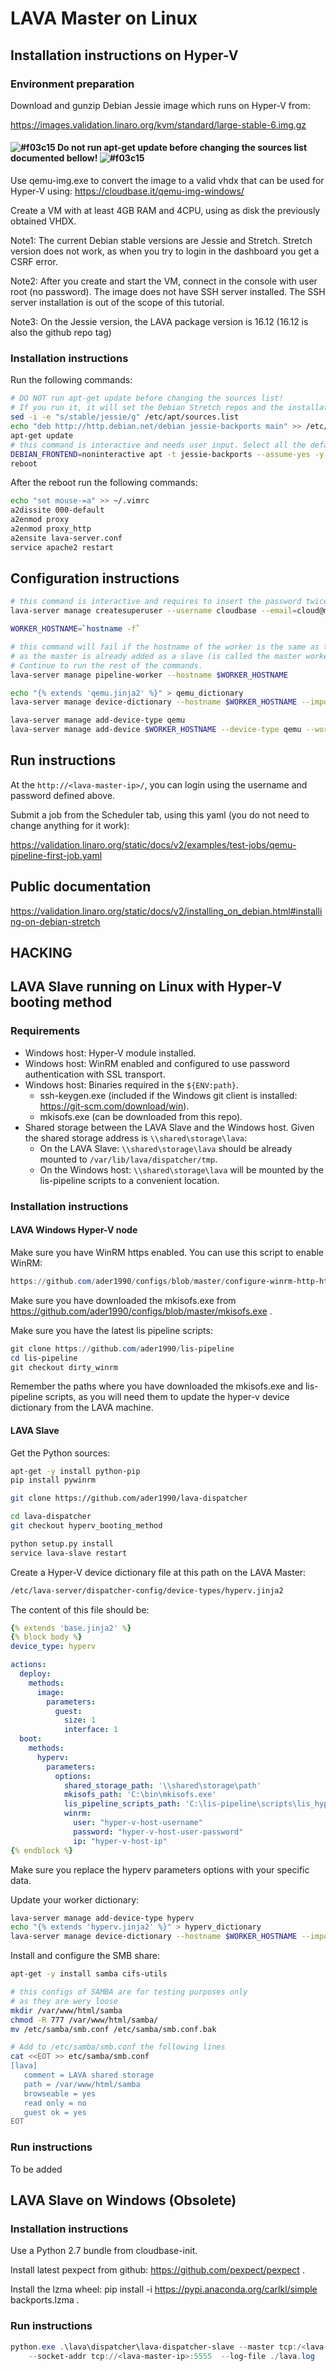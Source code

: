 # LAVA Master on Linux

## Installation instructions on Hyper-V

### Environment preparation
Download and gunzip Debian Jessie image which runs on Hyper-V from:

  https://images.validation.linaro.org/kvm/standard/large-stable-6.img.gz

#### ![#f03c15](https://placehold.it/15/f03c15/000000?text=+) Do not run apt-get update before changing the sources list documented bellow! ![#f03c15](https://placehold.it/15/f03c15/000000?text=+)

Use qemu-img.exe to convert the image to a valid vhdx that can be used for Hyper-V using:
https://cloudbase.it/qemu-img-windows/

Create a VM with at least 4GB RAM and 4CPU, using as disk the previously obtained VHDX.

Note1: The current Debian stable versions are Jessie and Stretch.
Stretch version does not work, as when you try to login in the dashboard you get a CSRF error.

Note2: After you create and start the VM, connect in the console with user root (no password).
The image does not have SSH server installed. The SSH server installation is out of the scope of this tutorial.

Note3: On the Jessie version, the LAVA package version is 16.12 (16.12 is also the github repo tag)


### Installation instructions
Run the following commands:
```bash 
# DO NOT run apt-get update before changing the sources list!
# If you run it, it will set the Debian Stretch repos and the installation of LAVA will fail.
sed -i -e "s/stable/jessie/g" /etc/apt/sources.list
echo "deb http://http.debian.net/debian jessie-backports main" >> /etc/apt/sources.list
apt-get update
# this command is interactive and needs user input. Select all the default values if prompted.
DEBIAN_FRONTEND=noninteractive apt -t jessie-backports --assume-yes -y install lava-server
reboot
```

After the reboot run the following commands:
```bash
echo "set mouse-=a" >> ~/.vimrc
a2dissite 000-default
a2enmod proxy
a2enmod proxy_http
a2ensite lava-server.conf
service apache2 restart
```
## Configuration instructions

```bash
# this command is interactive and requires to insert the password twice.
lava-server manage createsuperuser --username cloudbase --email=cloud@mail.com

WORKER_HOSTNAME=`hostname -f`

# this command will fail if the hostname of the worker is the same as the master hostname
# as the master is already added as a slave (is called the master worker).
# Continue to run the rest of the commands.
lava-server manage pipeline-worker --hostname $WORKER_HOSTNAME

echo "{% extends 'qemu.jinja2' %}" > qemu_dictionary
lava-server manage device-dictionary --hostname $WORKER_HOSTNAME --import qemu_dictionary

lava-server manage add-device-type qemu
lava-server manage add-device $WORKER_HOSTNAME --device-type qemu --worker $WORKER_HOSTNAME
```

## Run instructions

At the `http://<lava-master-ip>/`, you can login using the username and password defined above.

Submit a job from the Scheduler tab, using this yaml (you do not need to change anything for it work):

https://validation.linaro.org/static/docs/v2/examples/test-jobs/qemu-pipeline-first-job.yaml

## Public documentation
https://validation.linaro.org/static/docs/v2/installing_on_debian.html#installing-on-debian-stretch


## HACKING

## LAVA Slave running on Linux with Hyper-V booting method

### Requirements
  * Windows host: Hyper-V module installed.
  * Windows host: WinRM enabled and configured to use password authentication with SSL transport.
  * Windows host: Binaries required in the `${ENV:path}`.
    * ssh-keygen.exe (included if the Windows git client is installed: https://git-scm.com/download/win).
    * mkisofs.exe (can be downloaded from this repo).
  * Shared storage between the LAVA Slave and the Windows host. Given the shared storage address is `\\shared\storage\lava`:
    * On the LAVA Slave: `\\shared\storage\lava` should be already mounted to `/var/lib/lava/dispatcher/tmp`.
    * On the Windows host: `\\shared\storage\lava` will be mounted by the lis-pipeline scripts to a convenient location.

### Installation instructions

#### LAVA Windows Hyper-V node

Make sure you have WinRM https enabled. You can use this script to enable WinRM:
```powershell
https://github.com/ader1990/configs/blob/master/configure-winrm-http-https.ps1
```

Make sure you have downloaded the mkisofs.exe from https://github.com/ader1990/configs/blob/master/mkisofs.exe .

Make sure you have the latest lis pipeline scripts:

```powershell
git clone https://github.com/ader1990/lis-pipeline
cd lis-pipeline
git checkout dirty_winrm
```

Remember the paths where you have downloaded the mkisofs.exe and lis-pipeline scripts,
as you will need them to update the hyper-v device dictionary from the LAVA machine.

#### LAVA Slave

Get the Python sources:
```bash
apt-get -y install python-pip
pip install pywinrm

git clone https://github.com/ader1990/lava-dispatcher

cd lava-dispatcher
git checkout hyperv_booting_method

python setup.py install
service lava-slave restart
```

Create a Hyper-V device dictionary file at this path on the LAVA Master:
```bash
/etc/lava-server/dispatcher-config/device-types/hyperv.jinja2
```

The content of this file should be:
```yaml
{% extends 'base.jinja2' %}
{% block body %}
device_type: hyperv

actions:
  deploy:
    methods:
      image:
        parameters:
          guest:
            size: 1
            interface: 1
  boot:
    methods:
      hyperv:
        parameters:
          options:
            shared_storage_path: '\\shared\storage\path'
            mkisofs_path: 'C:\bin\mkisofs.exe'
            lis_pipeline_scripts_path: 'C:\lis-pipeline\scripts\lis_hyperv_platform\'
            winrm:
              user: "hyper-v-host-username"
              password: "hyper-v-host-user-password"
              ip: "hyper-v-host-ip"
{% endblock %}

```

Make sure you replace the hyperv parameters options with your specific data.

Update your worker dictionary:

```bash
lava-server manage add-device-type hyperv
echo "{% extends 'hyperv.jinja2' %}" > hyperv_dictionary
lava-server manage device-dictionary --hostname $WORKER_HOSTNAME --import ./hyperv_dictionary
```

Install and configure the SMB share:
```bash
apt-get -y install samba cifs-utils

# this configs of SAMBA are for testing purposes only
# as they are wery loose
mkdir /var/www/html/samba
chmod -R 777 /var/www/html/samba/
mv /etc/samba/smb.conf /etc/samba/smb.conf.bak

# Add to /etc/samba/smb.conf the following lines
cat <<EOT >> etc/samba/smb.conf
[lava]
   comment = LAVA shared storage
   path = /var/www/html/samba
   browseable = yes
   read only = no
   guest ok = yes
EOT

```

### Run instructions
To be added

## LAVA Slave on Windows (Obsolete)

### Installation instructions
Use a Python 2.7 bundle from cloudbase-init.

Install latest pexpect from github: https://github.com/pexpect/pexpect .

Install the lzma wheel: pip install -i https://pypi.anaconda.org/carlkl/simple backports.lzma .

### Run instructions
```powershell
python.exe .\lava\dispatcher\lava-dispatcher-slave --master tcp:/<lava-master-ip>:5556 `
    --socket-addr tcp://<lava-master-ip>:5555  --log-file ./lava.log
```
